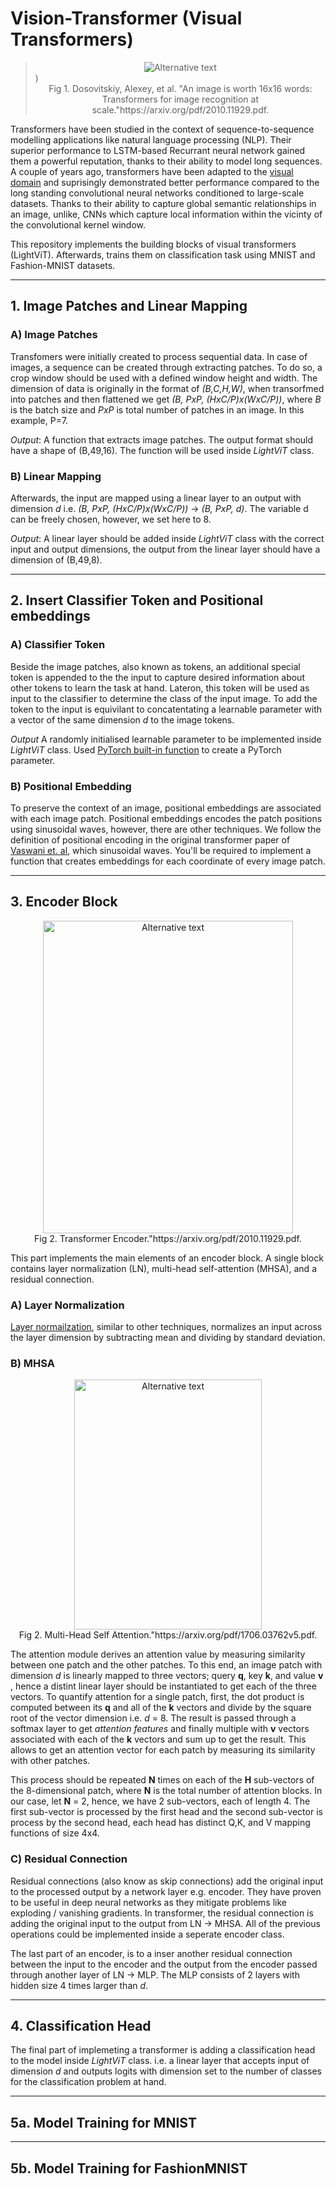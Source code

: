 # Vision-Transformer (Visual Transformers)
><center><img src="https://production-media.paperswithcode.com/methods/Screen_Shot_2021-01-26_at_9.43.31_PM_uI4jjMq.png" alt="Alternative text"/></center>)
><center><figcaption>Fig 1. Dosovitskiy, Alexey, et al. "An image is worth 16x16 words: Transformers for image recognition at scale."https://arxiv.org/pdf/2010.11929.pdf. </figcaption></center>                 


Transformers have been studied in the context of sequence-to-sequence modelling applications like natural language processing (NLP). Their superior performance to LSTM-based Recurrant neural network gained them a powerful reputation, thanks to their ability to model long sequences. A couple of years ago, transformers have been adapted to the [visual domain](https://arxiv.org/abs/2010.11929) and suprisingly demonstrated better performance compared to the long standing convolutional neural networks conditioned to large-scale datasets. Thanks to their ability to capture global semantic relationships in an image, unlike, CNNs which capture local information within the vicinty of the convolutional kernel window.

This repository implements the building blocks of visual transformers (LightViT). Afterwards, trains them on classification task using MNIST and Fashion-MNIST datasets.

---

## 1. Image Patches and Linear Mapping

### A) Image Patches
Transfomers were initially created to process sequential data. In case of images, a sequence can be created through extracting patches. To do so, a crop window should be used with a defined window height and width. The dimension of data is originally in the format of *(B,C,H,W)*, when transorfmed into patches and then flattened we get *(B, PxP, (HxC/P)x(WxC/P))*, where *B* is the batch size and *PxP* is total number of patches in an image. In this example, P=7. 


*Output*: A function that extracts image patches. The output format should have a shape of (B,49,16). The function will be used inside *LightViT* class.

### B) Linear Mapping

Afterwards, the input are mapped using a linear layer to an output with dimension *d* i.e. *(B, PxP, (HxC/P)x(WxC/P))* &rarr; *(B, PxP, d)*. The variable d can be freely chosen, however, we set here to 8. 

*Output*: A linear layer should be added inside *LightViT* class with the correct input and output dimensions, the output from the linear layer should have a dimension of (B,49,8). 

---
## 2. Insert Classifier Token and Positional embeddings

### A) Classifier Token
Beside the image patches, also known as tokens, an additional special token is appended to the the input to capture desired information about other tokens to learn the task at hand. Lateron, this token will be used as input to the classifier to determine the class of the input image. To add the token to the input is equivilant to concatentating a learnable parameter with a vector of the same dimension *d* to the image tokens. 

*Output* A randomly initialised learnable parameter to be implemented inside *LightViT* class. Used [PyTorch built-in function](https://pytorch.org/docs/stable/generated/torch.nn.parameter.Parameter.html) to create a PyTorch parameter.

### B) Positional Embedding

To preserve the context of an image, positional embeddings are associated with each image patch. Positional embeddings encodes the patch positions using sinusoidal waves, however, there are other techniques. We follow the definition of positional encoding in the original transformer paper of [Vaswani et. al](https://arxiv.org/abs/1706.03762), which sinusoidal waves. You'll be required to implement a function that creates embeddings for each coordinate of every image patch. 

---
## 3. Encoder Block

<center><img src="https://machinelearningmastery.com/wp-content/uploads/2021/08/attention_research_1.png" alt="Alternative text" width="400" height="500"/></center> 
<center><figcaption>Fig 2. Transformer Encoder."https://arxiv.org/pdf/2010.11929.pdf. </figcaption></center>  

This part implements the main elements of an encoder block. A single block contains layer normalization (LN), multi-head self-attention (MHSA), and a residual connection.  

### A) Layer Normalization
[Layer normailzation](https://arxiv.org/abs/1607.06450), similar to other techniques, normalizes an input across the layer dimension by subtracting mean and dividing by standard deviation. 

### B) MHSA
<center><img src="https://production-media.paperswithcode.com/methods/multi-head-attention_l1A3G7a.png" alt="Alternative text" width="300" height="400"/></center> 
<center><figcaption>Fig 2. Multi-Head Self Attention."https://arxiv.org/pdf/1706.03762v5.pdf. </figcaption></center>  
  
 The attention module derives an attention value by measuring similarity between one patch and the other patches. To this end, an image patch with dimension *d* is linearly mapped to three vectors; query **q**, key **k**, and value **v** , hence a distint linear layer should be instantiated to get each of the three vectors. To quantify attention for a single patch, first, the dot product is computed between its **q** and all of the **k** vectors and divide by the square root of the vector dimension i.e. *d* = 8. The result is passed through a softmax layer to get *attention features* and finally multiple with **v** vectors associated with each of the **k** vectors and sum up to get the result. This allows to get an attention vector for each patch by measuring its similarity with other patches.
 
  This process should be repeated **N** times on each of the **H** sub-vectors of the 8-dimensional patch, where **N** is the total number of attention blocks. In our case, let **N** = 2, hence, we have 2 sub-vectors, each of length 4. The first sub-vector is processed by the first head and the second sub-vector is process by the second head, each head has distinct Q,K, and V mapping functions of size 4x4. 
 

### C) Residual Connection
Residual connections (also know as skip connections) add the original input to the processed output by a network layer e.g. encoder. They have proven to be useful in deep neural networks as they mitigate problems like exploding / vanishing gradients. In transformer, the residual connection is adding the original input to the output from LN &rarr; MHSA. All of the previous operations could be implemented inside a seperate encoder class.

The last part of an encoder, is to a inser another residual connection between the input to the encoder and the output from the encoder passed through another layer of LN &rarr; MLP. The MLP consists of 2 layers with hidden size 4 times larger than *d*.

---
## 4. Classification Head
The final part of implemeting a transformer is adding a classification head to the model inside *LightViT* class. i.e. a linear layer that accepts input of dimension *d* and outputs logits with dimension set to the number of classes for the classification problem at hand.

---
## 5a. Model Training for MNIST

---
## 5b. Model Training for FashionMNIST
